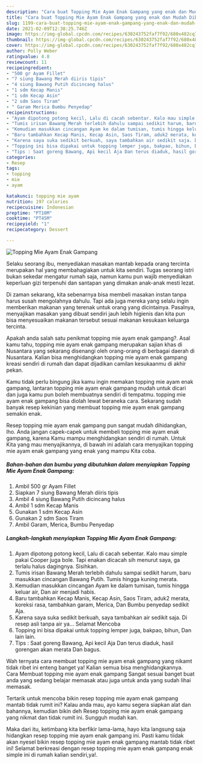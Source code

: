 ```yaml
---
description: "Cara buat Topping Mie Ayam Enak Gampang yang enak dan Mudah Dibuat"
title: "Cara buat Topping Mie Ayam Enak Gampang yang enak dan Mudah Dibuat"
slug: 1199-cara-buat-topping-mie-ayam-enak-gampang-yang-enak-dan-mudah-dibuat
date: 2021-02-09T12:38:25.746Z
image: https://img-global.cpcdn.com/recipes/630243752faf7f92/680x482cq70/topping-mie-ayam-enak-gampang-foto-resep-utama.jpg
thumbnail: https://img-global.cpcdn.com/recipes/630243752faf7f92/680x482cq70/topping-mie-ayam-enak-gampang-foto-resep-utama.jpg
cover: https://img-global.cpcdn.com/recipes/630243752faf7f92/680x482cq70/topping-mie-ayam-enak-gampang-foto-resep-utama.jpg
author: Polly Weber
ratingvalue: 4.8
reviewcount: 11
recipeingredient:
- "500 gr Ayam Fillet"
- "7 siung Bawang Merah diiris tipis"
- "4 siung Bawang Putih dicincang halus"
- "1 sdm Kecap Manis"
- "1 sdm Kecap Asin"
- "2 sdm Saos Tiram"
- " Garam Merica Bumbu Penyedap"
recipeinstructions:
- "Ayam dipotong potong kecil, Lalu di cacah sebentar. Kalo mau simple pakai Cooper juga bole. Tapi enakan dicacah sih menurut saya, ga terlalu halus dagingnya. Sisihkan."
- "Tumis irisan Bawang Merah terlebih dahulu sampai sedikit harum, baru masukkan cincangan Bawang Putih. Tumis hingga kuning merata."
- "Kemudian masukkan cincangan Ayam ke dalam tumisan, tumis hingga keluar air, Dan air menjadi habis."
- "Baru tambahkan Kecap Manis, Kecap Asin, Saos Tiram, aduk2 merata, koreksi rasa, tambahkan garam, Merica, Dan Bumbu penyedap sedikit Aja."
- "Karena saya suka sedikit berkuah, saya tambahkan air sedikit saja. Di resep asli tanpa air ya... Selamat Mencoba"
- "Topping ini bisa dipakai untuk topping lemper juga, bakpao, bihun, Dan lain lain."
- "Tips : Saat goreng Bawang, Api kecil Aja Dan terus diaduk, hasil gorengan akan merata Dan bagus."
categories:
- Resep
tags:
- topping
- mie
- ayam

katakunci: topping mie ayam 
nutrition: 197 calories
recipecuisine: Indonesian
preptime: "PT10M"
cooktime: "PT45M"
recipeyield: "1"
recipecategory: Dessert

---
```



![Topping Mie Ayam Enak Gampang](https://img-global.cpcdn.com/recipes/630243752faf7f92/680x482cq70/topping-mie-ayam-enak-gampang-foto-resep-utama.jpg)

Selaku seorang ibu, menyediakan masakan mantab kepada orang tercinta merupakan hal yang membahagiakan untuk kita sendiri. Tugas seorang istri bukan sekedar mengatur rumah saja, namun kamu pun wajib menyediakan keperluan gizi terpenuhi dan santapan yang dimakan anak-anak mesti lezat.

Di zaman  sekarang, kita sebenarnya bisa membeli masakan instan tanpa harus susah mengolahnya dahulu. Tapi ada juga mereka yang selalu ingin memberikan makanan yang terenak untuk orang yang dicintainya. Pasalnya, menyajikan masakan yang dibuat sendiri jauh lebih higienis dan kita pun bisa menyesuaikan makanan tersebut sesuai makanan kesukaan keluarga tercinta. 



Apakah anda salah satu penikmat topping mie ayam enak gampang?. Asal kamu tahu, topping mie ayam enak gampang merupakan sajian khas di Nusantara yang sekarang disenangi oleh orang-orang di berbagai daerah di Nusantara. Kalian bisa menghidangkan topping mie ayam enak gampang kreasi sendiri di rumah dan dapat dijadikan camilan kesukaanmu di akhir pekan.

Kamu tidak perlu bingung jika kamu ingin memakan topping mie ayam enak gampang, lantaran topping mie ayam enak gampang mudah untuk dicari dan juga kamu pun boleh membuatnya sendiri di tempatmu. topping mie ayam enak gampang bisa diolah lewat beraneka cara. Sekarang sudah banyak resep kekinian yang membuat topping mie ayam enak gampang semakin enak.

Resep topping mie ayam enak gampang pun sangat mudah dihidangkan, lho. Anda jangan capek-capek untuk membeli topping mie ayam enak gampang, karena Kamu mampu menghidangkan sendiri di rumah. Untuk Kita yang mau menyajikannya, di bawah ini adalah cara menyajikan topping mie ayam enak gampang yang enak yang mampu Kita coba.

<!--inarticleads1-->

##### Bahan-bahan dan bumbu yang dibutuhkan dalam menyiapkan Topping Mie Ayam Enak Gampang:

1. Ambil 500 gr Ayam Fillet
1. Siapkan 7 siung Bawang Merah diiris tipis
1. Ambil 4 siung Bawang Putih dicincang halus
1. Ambil 1 sdm Kecap Manis
1. Gunakan 1 sdm Kecap Asin
1. Gunakan 2 sdm Saos Tiram
1. Ambil  Garam, Merica, Bumbu Penyedap




<!--inarticleads2-->

##### Langkah-langkah menyiapkan Topping Mie Ayam Enak Gampang:

1. Ayam dipotong potong kecil, Lalu di cacah sebentar. Kalo mau simple pakai Cooper juga bole. Tapi enakan dicacah sih menurut saya, ga terlalu halus dagingnya. Sisihkan.
1. Tumis irisan Bawang Merah terlebih dahulu sampai sedikit harum, baru masukkan cincangan Bawang Putih. Tumis hingga kuning merata.
1. Kemudian masukkan cincangan Ayam ke dalam tumisan, tumis hingga keluar air, Dan air menjadi habis.
1. Baru tambahkan Kecap Manis, Kecap Asin, Saos Tiram, aduk2 merata, koreksi rasa, tambahkan garam, Merica, Dan Bumbu penyedap sedikit Aja.
1. Karena saya suka sedikit berkuah, saya tambahkan air sedikit saja. Di resep asli tanpa air ya... Selamat Mencoba
1. Topping ini bisa dipakai untuk topping lemper juga, bakpao, bihun, Dan lain lain.
1. Tips : Saat goreng Bawang, Api kecil Aja Dan terus diaduk, hasil gorengan akan merata Dan bagus.




Wah ternyata cara membuat topping mie ayam enak gampang yang nikamt tidak ribet ini enteng banget ya! Kalian semua bisa menghidangkannya. Cara Membuat topping mie ayam enak gampang Sangat sesuai banget buat anda yang sedang belajar memasak atau juga untuk anda yang sudah lihai memasak.

Tertarik untuk mencoba bikin resep topping mie ayam enak gampang mantab tidak rumit ini? Kalau anda mau, ayo kamu segera siapkan alat dan bahannya, kemudian bikin deh Resep topping mie ayam enak gampang yang nikmat dan tidak rumit ini. Sungguh mudah kan. 

Maka dari itu, ketimbang kita berfikir lama-lama, hayo kita langsung saja hidangkan resep topping mie ayam enak gampang ini. Pasti kamu tiidak akan nyesel bikin resep topping mie ayam enak gampang mantab tidak ribet ini! Selamat berkreasi dengan resep topping mie ayam enak gampang enak simple ini di rumah kalian sendiri,ya!.

